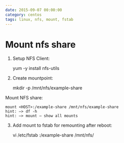 ```yaml
--- 
date: 2015-09-07 00:00:00
category: centos
tags: linux, nfs, mount, fstab
---
```


# Mount nfs share

1. Setup NFS Client:

    
    yum -y install nfs-utils

2. Create mountpoint:

    
    mkdir -p /mnt/nfs/example-share

Mount NFS share:

    mount <HOST>:/example-share /mnt/nfs/example-share
    hint: –> df -h
    hint: –> mount – show all mounts

3. Add mount to fstab for remounting after reboot:


    vi /etc/fstab <HOST>:/example-share /mnt/nfs/